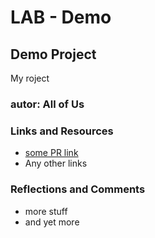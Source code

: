 # LAB - Demo

## Demo Project

My roject 


### autor: All of Us

### Links and Resources

- [some PR link](http://somewhere.com)
- Any other links

### Reflections and Comments

- more stuff
- and yet more

